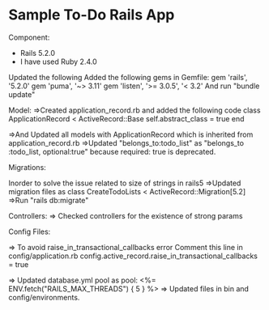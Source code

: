 # Sample To-Do Rails App
Component: 
- Rails 5.2.0
- I have used Ruby 2.4.0

Updated the following 
Added the following gems in
Gemfile:
gem 'rails', '5.2.0'
gem 'puma', '~> 3.11'
gem 'listen', '>= 3.0.5', '< 3.2'
And run "bundle update"

Model:
=>Created application_record.rb and added the following code
class ApplicationRecord < ActiveRecord::Base
  self.abstract_class = true
end

=>And Updated all models with ApplicationRecord which is inherited from application_record.rb
=>Updated "belongs_to:todo_list" as "belongs_to :todo_list, optional:true" because required: true is deprecated.

Migrations:

Inorder to solve the issue related to size of strings in rails5
=>Updated migration files as  class CreateTodoLists < ActiveRecord::Migration[5.2]
=>Run "rails db:migrate"

Controllers:
=> Checked controllers for the existence of strong params

Config Files:

=>  To avoid raise_in_transactional_callbacks  error
	Comment this line in config/application.rb
     config.active_record.raise_in_transactional_callbacks = true

=> Updated database.yml pool as pool: <%= ENV.fetch("RAILS_MAX_THREADS") { 5 } %>
=> Updated files in bin  and config/environments.